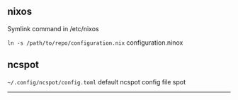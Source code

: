 
**nixos**
---

Symlink command in /etc/nixos

`ln -s /path/to/repo/configuration.nix` configuration.ninox

**ncspot**
---

`~/.config/ncspot/config.toml` default ncspot config file spot

---

